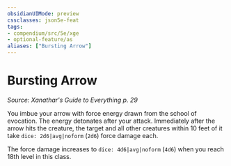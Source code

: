 ```yaml
---
obsidianUIMode: preview
cssclasses: json5e-feat
tags:
- compendium/src/5e/xge
- optional-feature/as
aliases: ["Bursting Arrow"]
---
```

# Bursting Arrow
*Source: Xanathar's Guide to Everything p. 29*  

You imbue your arrow with force energy drawn from the school of evocation. The energy detonates after your attack. Immediately after the arrow hits the creature, the target and all other creatures within 10 feet of it take `dice: 2d6|avg|noform` (`2d6`) force damage each.

The force damage increases to `dice: 4d6|avg|noform` (`4d6`) when you reach 18th level in this class.